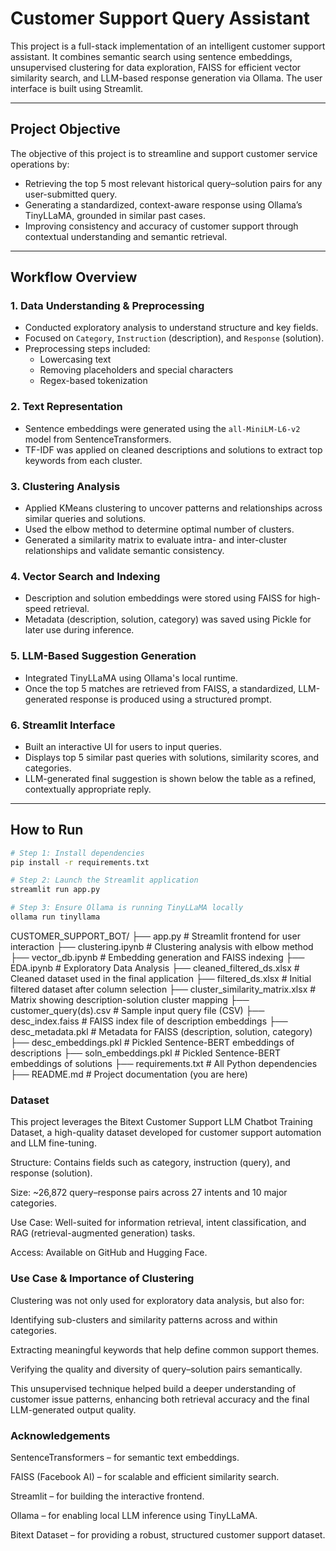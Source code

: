 # Customer Support Query Assistant

This project is a full-stack implementation of an intelligent customer support assistant. It combines semantic search using sentence embeddings, unsupervised clustering for data exploration, FAISS for efficient vector similarity search, and LLM-based response generation via Ollama. The user interface is built using Streamlit.

---

## Project Objective

The objective of this project is to streamline and support customer service operations by:

- Retrieving the top 5 most relevant historical query–solution pairs for any user-submitted query.
- Generating a standardized, context-aware response using Ollama’s TinyLLaMA, grounded in similar past cases.
- Improving consistency and accuracy of customer support through contextual understanding and semantic retrieval.

---

## Workflow Overview

### 1. Data Understanding & Preprocessing
- Conducted exploratory analysis to understand structure and key fields.
- Focused on `Category`, `Instruction` (description), and `Response` (solution).
- Preprocessing steps included:
  - Lowercasing text
  - Removing placeholders and special characters
  - Regex-based tokenization

### 2. Text Representation
- Sentence embeddings were generated using the `all-MiniLM-L6-v2` model from SentenceTransformers.
- TF-IDF was applied on cleaned descriptions and solutions to extract top keywords from each cluster.

### 3. Clustering Analysis
- Applied KMeans clustering to uncover patterns and relationships across similar queries and solutions.
- Used the elbow method to determine optimal number of clusters.
- Generated a similarity matrix to evaluate intra- and inter-cluster relationships and validate semantic consistency.

### 4. Vector Search and Indexing
- Description and solution embeddings were stored using FAISS for high-speed retrieval.
- Metadata (description, solution, category) was saved using Pickle for later use during inference.

### 5. LLM-Based Suggestion Generation
- Integrated TinyLLaMA using Ollama's local runtime.
- Once the top 5 matches are retrieved from FAISS, a standardized, LLM-generated response is produced using a structured prompt.

### 6. Streamlit Interface
- Built an interactive UI for users to input queries.
- Displays top 5 similar past queries with solutions, similarity scores, and categories.
- LLM-generated final suggestion is shown below the table as a refined, contextually appropriate reply.

---

## How to Run

```bash
# Step 1: Install dependencies
pip install -r requirements.txt

# Step 2: Launch the Streamlit application
streamlit run app.py

# Step 3: Ensure Ollama is running TinyLLaMA locally
ollama run tinyllama
```

CUSTOMER_SUPPORT_BOT/
├── app.py                         # Streamlit frontend for user interaction
├── clustering.ipynb               # Clustering analysis with elbow method
├── vector_db.ipynb                # Embedding generation and FAISS indexing
├── EDA.ipynb                      # Exploratory Data Analysis
├── cleaned_filtered_ds.xlsx       # Cleaned dataset used in the final application
├── filtered_ds.xlsx               # Initial filtered dataset after column selection
├── cluster_similarity_matrix.xlsx # Matrix showing description-solution cluster mapping
├── customer_query(ds).csv         # Sample input query file (CSV)
├── desc_index.faiss               # FAISS index file of description embeddings
├── desc_metadata.pkl              # Metadata for FAISS (description, solution, category)
├── desc_embeddings.pkl            # Pickled Sentence-BERT embeddings of descriptions
├── soln_embeddings.pkl            # Pickled Sentence-BERT embeddings of solutions
├── requirements.txt               # All Python dependencies
├── README.md                      # Project documentation (you are here)

### Dataset
This project leverages the Bitext Customer Support LLM Chatbot Training Dataset, a high-quality dataset developed for customer support automation and LLM fine-tuning.

Structure: Contains fields such as category, instruction (query), and response (solution).

Size: ~26,872 query–response pairs across 27 intents and 10 major categories.

Use Case: Well-suited for information retrieval, intent classification, and RAG (retrieval-augmented generation) tasks.

Access: Available on GitHub and Hugging Face.

### Use Case & Importance of Clustering
Clustering was not only used for exploratory data analysis, but also for:

Identifying sub-clusters and similarity patterns across and within categories.

Extracting meaningful keywords that help define common support themes.

Verifying the quality and diversity of query–solution pairs semantically.

This unsupervised technique helped build a deeper understanding of customer issue patterns, enhancing both retrieval accuracy and the final LLM-generated output quality.

### Acknowledgements
SentenceTransformers – for semantic text embeddings.

FAISS (Facebook AI) – for scalable and efficient similarity search.

Streamlit – for building the interactive frontend.

Ollama – for enabling local LLM inference using TinyLLaMA.

Bitext Dataset – for providing a robust, structured customer support dataset.
